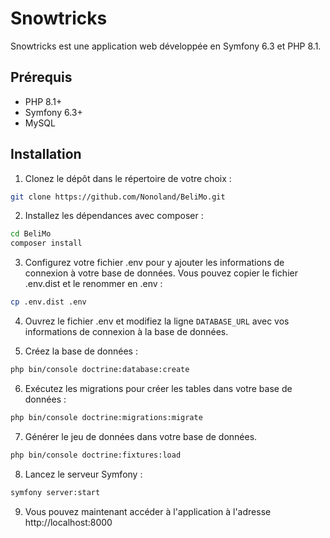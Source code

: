 # Snowtricks

Snowtricks est une application web développée en Symfony 6.3 et PHP 8.1. 


## Prérequis

- PHP 8.1+
- Symfony 6.3+
- MySQL

## Installation

1. Clonez le dépôt dans le répertoire de votre choix :

```bash
git clone https://github.com/Nonoland/BeliMo.git
```

2. Installez les dépendances avec composer :

```bash
cd BeliMo
composer install
```

3. Configurez votre fichier .env pour y ajouter les informations de connexion à votre base de données. Vous pouvez copier le fichier .env.dist et le renommer en .env :

```bash
cp .env.dist .env
```

4. Ouvrez le fichier .env et modifiez la ligne `DATABASE_URL` avec vos informations de connexion à la base de données.

5. Créez la base de données :

```bash
php bin/console doctrine:database:create
```

6. Exécutez les migrations pour créer les tables dans votre base de données :

```bash
php bin/console doctrine:migrations:migrate
```

7. Générer le jeu de données dans votre base de données.

```bash
php bin/console doctrine:fixtures:load
```

8. Lancez le serveur Symfony :

```bash
symfony server:start
```

9. Vous pouvez maintenant accéder à l'application à l'adresse http://localhost:8000
